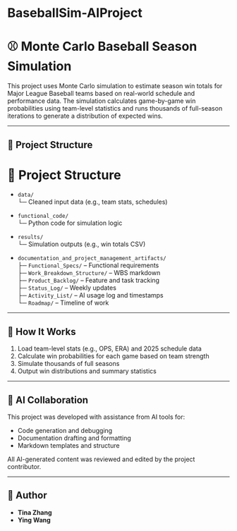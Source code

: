 # BaseballSim-AIProject

# ⚾ Monte Carlo Baseball Season Simulation

This project uses Monte Carlo simulation to estimate season win totals for Major League Baseball teams based on real-world schedule and performance data. The simulation calculates game-by-game win probabilities using team-level statistics and runs thousands of full-season iterations to generate a distribution of expected wins.

---

## 📂 Project Structure
# 📁 Project Structure

- `data/`  
  └─ Cleaned input data (e.g., team stats, schedules)

- `functional_code/`  
  └─ Python code for simulation logic

- `results/`  
  └─ Simulation outputs (e.g., win totals CSV)

- `documentation_and_project_management_artifacts/`  
  ├─ `Functional_Specs/` – Functional requirements  
  ├─ `Work_Breakdown_Structure/` – WBS markdown  
  ├─ `Product_Backlog/` – Feature and task tracking  
  ├─ `Status_Log/` – Weekly updates  
  ├─ `Activity_List/` – AI usage log and timestamps  
  └─ `Roadmap/` – Timeline of work



---

## 🚀 How It Works

1. Load team-level stats (e.g., OPS, ERA) and 2025 schedule data
2. Calculate win probabilities for each game based on team strength
3. Simulate thousands of full seasons
4. Output win distributions and summary statistics

---

## 🧠 AI Collaboration

This project was developed with assistance from AI tools for:
- Code generation and debugging
- Documentation drafting and formatting
- Markdown templates and structure

All AI-generated content was reviewed and edited by the project contributor.

---

## 👤 Author

- **Tina Zhang** 
- **Ying Wang**


